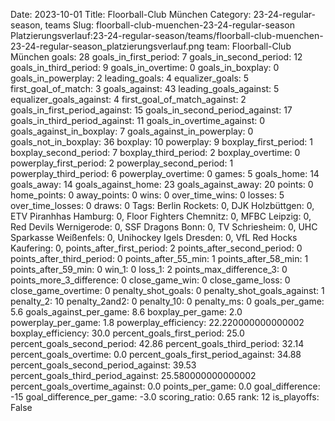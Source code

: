 Date: 2023-10-01
Title: Floorball-Club München
Category: 23-24-regular-season, teams
Slug: floorball-club-muenchen-23-24-regular-season
Platzierungsverlauf:23-24-regular-season/teams/floorball-club-muenchen-23-24-regular-season_platzierungsverlauf.png
team: Floorball-Club München
goals: 28
goals_in_first_period: 7
goals_in_second_period: 12
goals_in_third_period: 9
goals_in_overtime: 0
goals_in_boxplay: 0
goals_in_powerplay: 2
leading_goals: 4
equalizer_goals: 5
first_goal_of_match: 3
goals_against: 43
leading_goals_against: 5
equalizer_goals_against: 4
first_goal_of_match_against: 2
goals_in_first_period_against: 15
goals_in_second_period_against: 17
goals_in_third_period_against: 11
goals_in_overtime_against: 0
goals_against_in_boxplay: 7
goals_against_in_powerplay: 0
goals_not_in_boxplay: 36
boxplay: 10
powerplay: 9
boxplay_first_period: 1
boxplay_second_period: 7
boxplay_third_period: 2
boxplay_overtime: 0
powerplay_first_period: 2
powerplay_second_period: 1
powerplay_third_period: 6
powerplay_overtime: 0
games: 5
goals_home: 14
goals_away: 14
goals_against_home: 23
goals_against_away: 20
points: 0
home_points: 0
away_points: 0
wins: 0
over_time_wins: 0
losses: 5
over_time_losses: 0
draws: 0
Tags:  Berlin Rockets: 0,  DJK Holzbüttgen: 0,  ETV Piranhhas Hamburg: 0,  Floor Fighters Chemnitz: 0,  MFBC Leipzig: 0,  Red Devils Wernigerode: 0,  SSF Dragons Bonn: 0,  TV Schriesheim: 0,  UHC Sparkasse Weißenfels: 0,  Unihockey Igels Dresden: 0,  VfL Red Hocks Kaufering: 0,
points_after_first_period: 2
points_after_second_period: 0
points_after_third_period: 0
points_after_55_min: 1
points_after_58_min: 1
points_after_59_min: 0
win_1: 0
loss_1: 2
points_max_difference_3: 0
points_more_3_difference: 0
close_game_win: 0
close_game_loss: 0
close_game_overtime: 0
penalty_shot_goals: 0
penalty_shot_goals_against: 1
penalty_2: 10
penalty_2and2: 0
penalty_10: 0
penalty_ms: 0
goals_per_game: 5.6
goals_against_per_game: 8.6
boxplay_per_game: 2.0
powerplay_per_game: 1.8
powerplay_efficiency: 22.220000000000002
boxplay_efficiency: 30.0
percent_goals_first_period: 25.0
percent_goals_second_period: 42.86
percent_goals_third_period: 32.14
percent_goals_overtime: 0.0
percent_goals_first_period_against: 34.88
percent_goals_second_period_against: 39.53
percent_goals_third_period_against: 25.580000000000002
percent_goals_overtime_against: 0.0
points_per_game: 0.0
goal_difference: -15
goal_difference_per_game: -3.0
scoring_ratio: 0.65
rank: 12
is_playoffs: False
